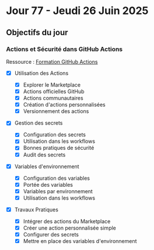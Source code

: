 # Jour 77 - Jeudi 26 Juin 2025

## Objectifs du jour

### Actions et Sécurité dans GitHub Actions

Ressource : [Formation GitHub Actions](https://github.com/HachemiH/formation-github-actions)

- [x] Utilisation des Actions

  - [x] Explorer le Marketplace
  - [x] Actions officielles GitHub
  - [x] Actions communautaires
  - [x] Création d'actions personnalisées
  - [x] Versionnement des actions

- [x] Gestion des secrets

  - [x] Configuration des secrets
  - [x] Utilisation dans les workflows
  - [x] Bonnes pratiques de sécurité
  - [x] Audit des secrets

- [x] Variables d'environnement

  - [x] Configuration des variables
  - [x] Portée des variables
  - [x] Variables par environnement
  - [x] Utilisation dans les workflows

- [x] Travaux Pratiques
  - [x] Intégrer des actions du Marketplace
  - [x] Créer une action personnalisée simple
  - [x] Configurer des secrets
  - [x] Mettre en place des variables d'environnement
